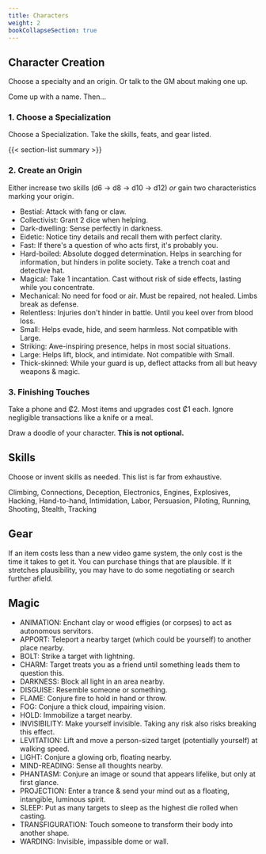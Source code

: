```yaml
---
title: Characters
weight: 2
bookCollapseSection: true
---
```

## Character Creation
Choose a specialty and an origin. Or talk to the GM about making one up.
<!-- Characters start with 6ish skill increases and/or credits’ in items, possibly combining “specialty” and “origin” (or “3 skill increases” as a stand-in). -->
Come up with a name. Then…

### 1. Choose a Specialization
Choose a Specialization. Take the skills, feats, and gear listed.

{{< section-list summary >}}

<!-- 
- Face: Skilled in Reading People (d8), Deception (d8). Take an extensive disguise wardrobe.
- Muscle: Skilled in Intimidation (d8) and either Hand-to-hand (d8) or Shooting (d8). Take a sword, firearm, or cyber-arm.
- Sneak: Skilled in Climbing (d8), Stealth (d8). Take climbing gear and night vision goggles.
- Medic: Skilled in Medicine (d8), Electronics (d8). Take a medical kit and surgery tools (bulky).
- Tech: Skilled in Hacking (d8), Electronics (d8). Take repair tools and a custom computer (bulky).
-->

### 2. Create an Origin
Either increase two skills (d6 → d8 → d10 → d12) *or* gain two characteristics marking your origin.
- Bestial: Attack with fang or claw.
- Collectivist: Grant 2 dice when helping.
- Dark-dwelling: Sense perfectly in darkness.
- Eidetic: Notice tiny details and recall them with perfect clarity.
- Fast: If there's a question of who acts first, it's probably you.
- Hard-boiled: Absolute dogged determination. Helps in searching for information, but hinders in polite society. Take a trench coat and detective hat.
- Magical: Take 1 incantation. Cast without risk of side effects, lasting while you concentrate.
- Mechanical: No need for food or air. Must be repaired, not healed. Limbs break as defense.
- Relentless: Injuries don't hinder in battle. Until you keel over from blood loss.
- Small: Helps evade, hide, and seem harmless. Not compatible with Large.
- Striking: Awe-inspiring presence, helps in most social situations.
- Large: Helps lift, block, and intimidate. Not compatible with Small.
- Thick-skinned: While your guard is up, deflect attacks from all but heavy weapons & magic.

### 3. Finishing Touches
Take a phone and ₡2. Most items and upgrades cost ₡1 each. Ignore negligible transactions like a knife or a meal.

Draw a doodle of your character. **This is not optional.**

## Skills
Choose or invent skills as needed. This list is far from exhaustive.

Climbing, Connections, Deception, Electronics, Engines, Explosives, Hacking, Hand-to-hand, Intimidation, Labor, Persuasion, Piloting, Running, Shooting, Stealth, Tracking

<!-- Characters who start with broader skills should start with fewer skills, or with less useful skills. -->

## Gear
If an item costs less than a new video game system, the only cost is the time it takes to get it. You can purchase things that are plausible. If it stretches plausibility, you may have to do some negotiating or search further afield.

## Magic
- ANIMATION: Enchant clay or wood effigies (or corpses) to act as autonomous servitors.
- APPORT: Teleport a nearby target (which could be yourself) to another place nearby.
- BOLT: Strike a target with lightning.
- CHARM: Target treats you as a friend until something leads them to question this.
- DARKNESS: Block all light in an area nearby.
- DISGUISE: Resemble someone or something.
- FLAME: Conjure fire to hold in hand or throw.
- FOG: Conjure a thick cloud, impairing vision.
- HOLD: Immobilize a target nearby.
- INVISIBILITY: Make yourself invisible. Taking any risk also risks breaking this effect.
- LEVITATION: Lift and move a person-sized target (potentially yourself) at walking speed.
- LIGHT: Conjure a glowing orb, floating nearby.
- MIND-READING: Sense all thoughts nearby.
- PHANTASM: Conjure an image or sound that appears lifelike, but only at first glance.
- PROJECTION: Enter a trance & send your mind out as a floating, intangible, luminous spirit.
- SLEEP: Put as many targets to sleep as the highest die rolled when casting.
- TRANSFIGURATION: Touch someone to transform their body into another shape.
- WARDING: Invisible, impassible dome or wall.